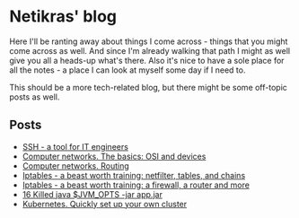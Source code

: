 # Netikras' blog

Here I'll be ranting away about things I come across - things that you might come across as well. And since I'm already walking that path I might as well give you all a heads-up what's there. Also it's nice to have a sole place for all the notes - a place I can look at myself some day if I need to.

This should be a more tech-related blog, but there might be some off-topic posts as well.

## Posts
- [SSH - a tool for IT engineers](public/ssh_a_tool_for_engineers)
- [Computer networks. The basics: OSI and devices
](/public/computer_networks_the_basics)
- [Computer networks. Routing](public/computer_networks_routing.md)
- [Iptables - a beast worth training: netfilter, tables, and chains
](public/iptables_netfilter_basics)
- [Iptables - a beast worth training: a firewall, a router and more](public/iptables_firewall_nat_router_and_more)
- [16 Killed java $JVM_OPTS -jar app.jar](public/16_Killed_java)
- [Kubernetes. Quickly set up your own cluster](public/kubernetes_quick_cluster_setup.md)

